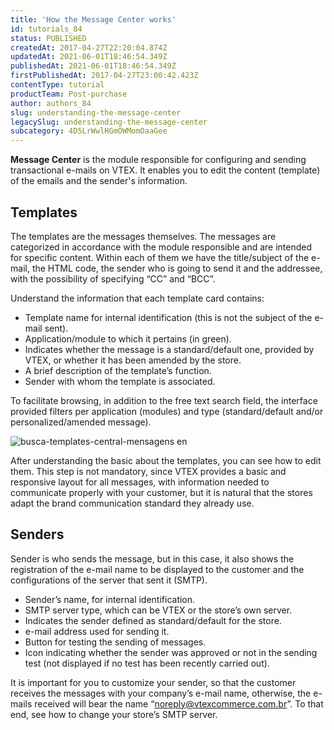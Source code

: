 ```yaml
---
title: 'How the Message Center works'
id: tutorials_84
status: PUBLISHED
createdAt: 2017-04-27T22:20:04.874Z
updatedAt: 2021-06-01T18:46:54.349Z
publishedAt: 2021-06-01T18:46:54.349Z
firstPublishedAt: 2017-04-27T23:00:42.423Z
contentType: tutorial
productTeam: Post-purchase
author: authors_84
slug: understanding-the-message-center
legacySlug: understanding-the-message-center
subcategory: 4D5LrWwlHGmOWMomOaaGee
---
```


**Message Center** is the module responsible for configuring and sending transactional e-mails on VTEX. It enables you to edit the content (template) of the emails and the sender's information.

## Templates

The templates are the messages themselves. The messages are categorized in accordance with the module responsible and are intended for specific content. Within each of them we have the title/subject of the e-mail, the HTML code, the sender who is going to send it and the addressee, with the possibility of specifying “CC” and “BCC”.

Understand the information that each template card contains:

- Template name for internal identification (this is not the subject of the e-mail sent).
- Application/module to which it pertains (in green).
- Indicates whether the message is a standard/default one, provided by VTEX, or whether it has been amended by the store.
- A brief description of the template’s function.
- Sender with whom the template is associated.

To facilitate browsing, in addition to the free text search field, the interface provided filters per application (modules) and type (standard/default and/or personalized/amended message).

![busca-templates-central-mensagens en](//images.ctfassets.net/alneenqid6w5/6unXvbEcUgaQAucsKCcm8W/9aebebd28a45aea02949470c429fe4db/busca-templates-central-mensagens_en.png)

After understanding the basic about the templates, you can see how to edit them. This step is not mandatory, since VTEX provides a basic and responsive layout for all messages, with information needed to communicate properly with your customer, but it is natural that the stores adapt the brand communication standard they already use.

## Senders

Sender is who sends the message, but in this case, it also shows the registration of the e-mail name to be displayed to the customer and the configurations of the server that sent it (SMTP).

- Sender’s name, for internal identification.
- SMTP server type, which can be VTEX or the store’s own server.
- Indicates the sender defined as standard/default for the store.
- e-mail address used for sending it.
- Button for testing the sending of messages.
- Icon indicating whether the sender was approved or not in the sending test (not displayed if no test has been recently carried out).

It is important for you to customize your sender, so that the customer receives the messages with your company’s e-mail name, otherwise, the e-mails received will bear the name “noreply@vtexcommerce.com.br”. To that end, see how to change your store’s SMTP server.
